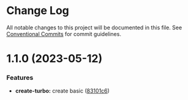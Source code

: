 # Change Log

All notable changes to this project will be documented in this file.
See [Conventional Commits](https://conventionalcommits.org) for commit guidelines.

# 1.1.0 (2023-05-12)

### Features

- **create-turbo:** create basic ([83101c6](https://github.com/manu-bujes/inari-kuro-turbo/commit/83101c68da1d83dc10d000d1893658aaaec4d35e))
